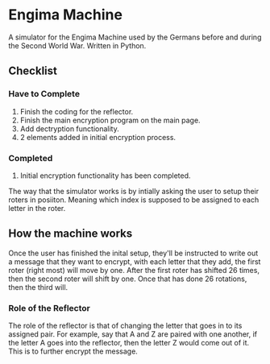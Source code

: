 # Engima Machine
 A simulator for the Engima Machine used by the Germans before and during the Second World War. Written in Python.
 
## Checklist

### Have to Complete
1) Finish the coding for the reflector.
2) Finish the main encryption program on the main page.
3) Add dectryption functionality. 
4) 2 elements added in initial encryption process. 

### Completed
1) Initial encryption functionality has been completed.

The way that the simulator works is by intially asking the user to setup their roters in posiiton. Meaning which index is supposed to be assigned to each letter in the roter. 

## How the machine works
Once the user has finished the inital setup, they'll be instructed to write out a message that they want to encrypt, with each letter that they add, the first roter (right most) will move by one. After the first roter has shifted 26 times, then the second roter will shift by one. Once that has done 26 rotations, then the third will.  

### Role of the Reflector
The role of the reflector is that of changing the letter that goes in to its assigned pair. For example, say that A and Z are paired with one another, if the letter A goes into the reflector, then the letter Z would come out of it. This is to further encrypt the message. 

